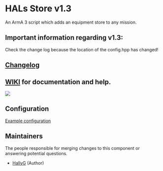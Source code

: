 # HALs Store v1.3
An ArmA 3 script which adds an equipment store to any mission. 

## Important information regarding v1.3:
Check the change log because the location of the config.hpp has changed!

## [Changelog](https://github.com/HallyG/HALs_Store/blob/master/CHANGELOG.md)
## [WIKI](https://github.com/HallyG/HALs_Store/wiki) for documentation and help.

![](http://i.imgur.com/Xj0dWjl.png)

## Configuration
[Example configuration](https://github.com/HallyG/HALs_Store/wiki/Configuration-Example)


## Maintainers
The people responsible for merging changes to this component or answering potential questions.
* [HallyG](https://github.com/HallyG) (Author)
